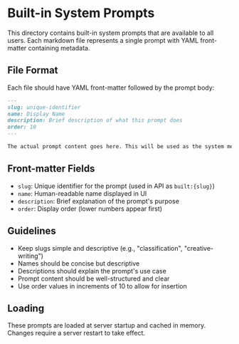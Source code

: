 # Built-in System Prompts

This directory contains built-in system prompts that are available to all users. Each markdown file represents a single prompt with YAML front-matter containing metadata.

## File Format

Each file should have YAML front-matter followed by the prompt body:

```markdown
---
slug: unique-identifier
name: Display Name
description: Brief description of what this prompt does
order: 10
---

The actual prompt content goes here. This will be used as the system message.
```

## Front-matter Fields

- `slug`: Unique identifier for the prompt (used in API as `built:{slug}`)
- `name`: Human-readable name displayed in UI
- `description`: Brief explanation of the prompt's purpose
- `order`: Display order (lower numbers appear first)

## Guidelines

- Keep slugs simple and descriptive (e.g., "classification", "creative-writing")
- Names should be concise but descriptive
- Descriptions should explain the prompt's use case
- Prompt content should be well-structured and clear
- Use order values in increments of 10 to allow for insertion

## Loading

These prompts are loaded at server startup and cached in memory. Changes require a server restart to take effect.